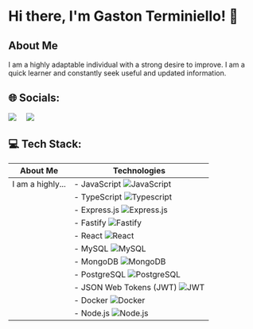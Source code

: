 # Hi there, I'm Gaston Terminiello! 👋

## About Me
I am a highly adaptable individual with a strong desire to improve. I am a quick learner and constantly seek useful and updated information.

## 🌐 Socials:
[<img class="icon" src="https://img.icons8.com/color/48/000000/linkedin.png"/>](https://www.linkedin.com/in/gaston-terminiello/)
&nbsp;&nbsp;&nbsp;
[<img class="icon" src="https://img.icons8.com/color/48/000000/discord-logo.png"/>](https://discord.gg/8RHtTj5V)

## 💻 Tech Stack:

| About Me         | Technologies                         |
|------------------|--------------------------------------|
| I am a highly... | - JavaScript ![JavaScript](https://img.shields.io/badge/javascript-%23323330.svg?style=for-the-badge&logo=javascript&logoColor=%23F7DF1E)   |
|                  | - TypeScript ![Typescript](https://img.shields.io/badge/TYPESCRIPT-99ccff?style=for-the-badge&logo=typescript)   |
|                  | - Express.js ![Express.js](https://img.shields.io/badge/express.js-%23404d59.svg?style=for-the-badge&logo=express&logoColor=%2361DAFB)   |
|                  | - Fastify ![Fastify](https://img.shields.io/badge/Fastify-ca4d30?style=for-the-badge&logo=fastify)   |
|                  | - React ![React](https://img.shields.io/badge/react-%2320232a.svg?style=for-the-badge&logo=react&logoColor=%2361DAFB)   |
|                  | - MySQL ![MySQL](https://img.shields.io/badge/mysql-%2300f.svg?style=for-the-badge&logo=mysql&logoColor=white)   |
|                  | - MongoDB ![MongoDB](https://img.shields.io/badge/MongoDB-grey?style=for-the-badge&logo=mongodb)   |
|                  | - PostgreSQL ![PostgreSQL](https://img.shields.io/badge/PostgreSQL-336791?style=for-the-badge&logo=postgresql&logoColor=white)   |
|                  | - JSON Web Tokens (JWT) ![JWT](https://img.shields.io/badge/JSON%20Web%20Tokens-JWT-%232496ED?style=for-the-badge)   |
|                  | - Docker ![Docker](https://img.shields.io/badge/docker-%232496ED.svg?style=for-the-badge&logo=docker&logoColor=white)   |
|                  | - Node.js ![Node.js](https://img.shields.io/badge/node.js-6DA55F?style=for-the-badge&logo=node.js&logoColor=white)   |
